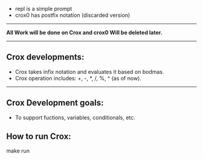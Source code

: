 + repl is a simple prompt
+ crox0 has postfix notation (discarded version)
***
**All Work will be done on Crox and crox0 Will be deleted later.**
***
## Crox developments:
+ Crox takes infix notation and evaluates it based on bodmas.
+ Crox operation includes: +, -, *, /, %, ^ (as of now).
***
## Crox Development goals:
+ To support fuctions, variables, conditionals, etc.
## How to run Crox:
make run